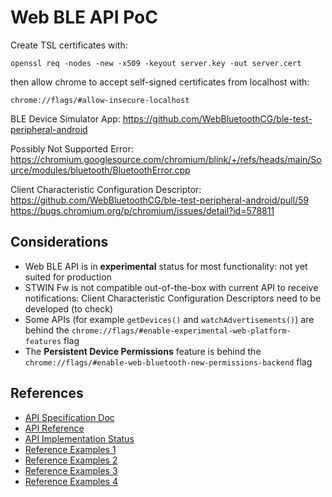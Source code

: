 # Web BLE API PoC

Create TSL certificates with:
```
openssl req -nodes -new -x509 -keyout server.key -out server.cert
```
then allow chrome to accept self-signed certificates from localhost with:
```
chrome://flags/#allow-insecure-localhost
```

BLE Device Simulator App:
https://github.com/WebBluetoothCG/ble-test-peripheral-android

Possibly Not Supported Error:
https://chromium.googlesource.com/chromium/blink/+/refs/heads/main/Source/modules/bluetooth/BluetoothError.cpp

Client Characteristic Configuration Descriptor:
https://github.com/WebBluetoothCG/ble-test-peripheral-android/pull/59
https://bugs.chromium.org/p/chromium/issues/detail?id=578811

## Considerations

* Web BLE API is in __experimental__ status for most functionality: not yet suited for production
* STWIN Fw is not compatible out-of-the-box with current API to receive notifications: Client Characteristic Configuration Descriptors need to be developed (to check)
* Some APIs (for example ```getDevices()``` and ```watchAdvertisements()```) are behind the ```chrome://flags/#enable-experimental-web-platform-features``` flag
* The __Persistent Device Permissions__ feature is behind the ```chrome://flags/#enable-web-bluetooth-new-permissions-backend``` flag

## References

* [API Specification Doc](https://webbluetoothcg.github.io/web-bluetooth/)
* [API Reference](https://developer.mozilla.org/en-US/docs/Web/API/Web_Bluetooth_API)
* [API Implementation Status](https://github.com/WebBluetoothCG/web-bluetooth/blob/main/implementation-status.md)
* [Reference Examples 1](https://developers.google.com/web/updates/2015/07/interact-with-ble-devices-on-the-web)
* [Reference Examples 2](https://github.com/WebBluetoothCG/demos)
* [Reference Examples 3](https://googlechrome.github.io/samples/web-bluetooth/)
* [Reference Examples 4](https://googlechrome.github.io/samples/web-bluetooth/watch-advertisements.html)
